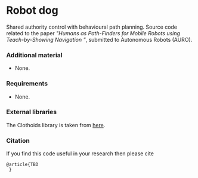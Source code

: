 # Robot dog
Shared authority control with behavioural path planning.
Source code related to the paper *"Humans as Path-Finders for Mobile Robots using Teach-by-Showing Navigation
"*, submitted to  Autonomous Robots (AURO).

### Additional material
- None.

### Requirements
- None.

### External libraries
The Clothoids library is taken from [here](https://github.com/ebertolazzi/Clothoids).

### Citation
If you find this code useful in your research then please cite

```
@article{TBD
 }
 ```

